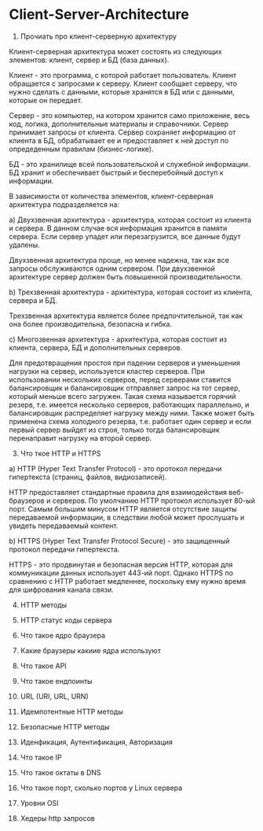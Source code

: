 # Client-Server-Architecture

1) Прочиать про клиент-серверную архитектуру

Клиент-серверная архитектура может состоять из следующих элементов: клиент, сервер и БД (база данных). 

Клиент - это программа, с которой работает пользователь. Клиент обращается с запросами к серверу. Клиент сообщает серверу, что нужно сделать с данными, которые хранятся в БД или с данными, которые он передает.

Сервер - это компьютер, на котором хранится само приложение, весь код, логика, дополнительные материалы и справочники. Сервер принимает запросы от клиента. Сервер сохраняет информацию от клиента в БД, обрабатывает ее и предоставляет к ней доступ по опредеденным правилам (бизнес-логике).

БД - это хранилище всей пользовательской и служебной информации. БД хранит и обеспечивает быстрый и бесперебойный доступ к информации.
 
В зависимости от количества элементов, клиент-серверная архитектура подразделяется на:

а) Двухзвенная архитектура - архитектура, которая состоит из клиента и сервера. В данном случае вся информация хранится в памяти сервера. Если сервер упадет или перезагрузится, все данные будут удалены.

Двухзвенная архитектура проще, но менее надежна, так как все запросы обслуживаются одним сервером. При двухзвенной архитектуре сервер должен быть повышенной производительности.

b) Трехзвенная архитектура - архитектура, которая состоит из клиента, сервера и БД.

Трехзвенная архитектура является более предпочтительной, так как она более производительна, безопасна и гибка.

c) Многозвенная архитектура - архитектура, которая состоит из клиента, сервера, БД и дополнительных серверов.

Для предотвращения простоя при падении серверов и уменьшения нагрузки на сервер, используется кластер серверов. При использовании нескольких серверов, перед серверами ставится балансировщик и балансировщик отправляет запрос на тот сервер, который меньше всего загружен. Такая схема называется горячий резерв, т.е. имеется несколько серверов, работающих параллельно, и балансировщик распределяет нагрузку между ними. Также может быть применена схема холодного резерва, т.е. работает один сервер и если первый сервер выйдет из строя, только тогда балансировщик перенаправит нагрузку на второй сервер.

3) Что ткое HTTP и HTTPS

a) HTTP (Hyper Text Transfer Protocol) - это протокол передачи гипертекста (страниц, файлов, видиозаписей).

HTTP предоставляет стандартные правила для взаимодействия веб-браузеров и серверов. По умолчанию HTTP протокол использует 80-ый порт. Самым большим минусом HTTP является отсутствие защиты передаваемой информации, в следствии любой может прослушать и увидеть передаваемый контент.

b) HTTPS (Hyper Text Transfer Protocol Secure) - это защищенный протокол передачи гипертекста.

HTTPS - это продвинутая и безопасная версия HTTP, которая для коммуникации данных использует 443-ий порт. Однако HTTPS по сравнению с HTTP работает медленнее, поскольку ему нужно время для шифрования канала связи.

4) HTTP методы

5) HTTP статус коды сервера

7) Что такое ядро браузера 

7) Какие браузеры какиие ядра используют

8) Что такое API

9. Что такое ендпоинты

10) URL (URI, URL, URN)

11) Идемпотентные HTTP методы

12) Безопасные HTTP методы

13) Иденфикация, Аутентификация, Авторизация

14) Что такое IP

15) Что такое октаты в DNS

16) Что такое порт, сколько портов у Linux сервера

17) Уровни OSI

18) Хедеры http запросов
